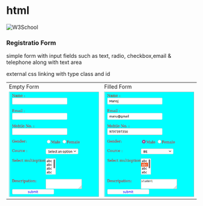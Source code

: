 # html

![W3School](https://www.w3schools.com/html/)

### Registratio Form
<p>simple form with input fields such as text, radio, checkbox,email & telephone along with text area</p>
<p>external css linking with type class and id
<table>
  <tr>
    <td>Empty Form</td>
     <td>Filled Form</td>
  </tr>
  <tr>
    <td><img src="/screenshots/empty_form.png" width=250 ></td>
    <td><img src="/screenshots/filled_form.png" width=250 ></td>
  </tr>
 </table>